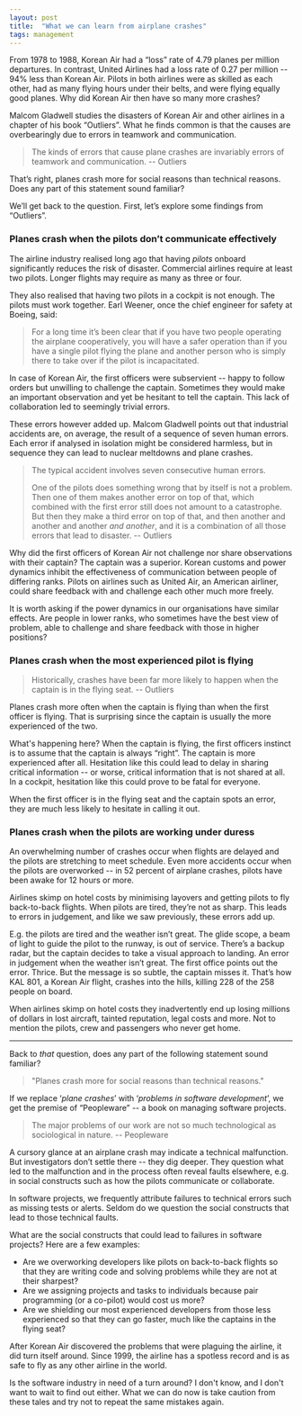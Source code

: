 ```yaml
---
layout: post
title:  "What we can learn from airplane crashes"
tags: management
---
```

From 1978 to 1988, Korean Air had a “loss” rate of 4.79 planes per million departures.
In contrast, United Airlines had a loss rate of 0.27 per million -- 94% less than Korean Air. 
Pilots in both airlines were as skilled as each other, 
had as many flying hours under their belts, and were flying equally good planes. 
Why did Korean Air then have so many more crashes?

Malcom Gladwell studies the disasters of Korean Air 
and other airlines in a chapter of his book “Outliers”. 
What he finds common is that the causes are overbearingly due to errors in teamwork and communication.

> The kinds of errors that cause plane crashes are invariably errors of teamwork and communication. -- Outliers

That’s right, planes crash more for social reasons than technical reasons. 
Does any part of this statement sound familiar?

We’ll get back to the question. 
First, let’s explore some findings from “Outliers”.

### Planes crash when the pilots don’t communicate effectively

The airline industry realised long ago that having _pilots_
onboard significantly reduces the risk of disaster. 
Commercial airlines require at least two pilots. 
Longer flights may require as many as three or four.

They also realised that having two pilots in a cockpit is not enough. 
The pilots must work together. 
Earl Weener, once the chief engineer for safety at Boeing, said:

> For a long time it’s been clear that if you have two people operating the airplane cooperatively, 
> you will have a safer operation than if you have a single pilot flying the plane 
> and another person who is simply there to take over if the pilot is incapacitated.

In case of Korean Air, the first officers
were subservient -- happy to follow orders but unwilling to challenge the captain. 
Sometimes they would make an important observation
and yet be hesitant to tell the captain. 
This lack of collaboration led to seemingly trivial errors.

These errors however added up. 
Malcom Gladwell points out that industrial accidents are, 
on average, the result of a sequence of seven human errors. 
Each error if analysed in isolation might be considered harmless,
but in sequence they can lead to nuclear meltdowns and plane crashes.

> The typical accident involves seven consecutive human errors.
> 
> One of the pilots does something wrong that by itself is not a problem.
> Then one of them makes another error on top of that,
> which combined with the first error still does not amount to a catastrophe.
> But then they make a third error on top of that, and then another
> and another and another _and another_, and it is a combination of all those errors
> that lead to disaster. -- Outliers

Why did the first officers of Korean Air 
not challenge nor share observations with their captain? 
The captain was a superior. 
Korean customs and power dynamics inhibit 
the effectiveness of communication between people of differing ranks. 
Pilots on airlines such as United Air, an American airliner, 
could share feedback with and challenge each other much more freely.

It is worth asking if the power dynamics in our organisations
have similar effects. Are people in lower ranks,
who sometimes have the best view of problem,
able to challenge and share feedback with those in higher positions?

### Planes crash when the most experienced pilot is flying

> Historically, crashes have been far more likely to happen
> when the captain is in the flying seat. -- Outliers

Planes crash more often when the captain is flying 
than when the first officer is flying. That is surprising
since the captain is usually the more experienced of the two.

What's happening here? When the captain is flying, 
the first officers instinct is to assume that the captain is always “right”.
The captain is more experienced after all.
Hesitation like this could lead to delay in sharing critical information --
or worse, critical information that is not shared at all.
In a cockpit, hesitation like this could prove to be fatal for everyone.

When the first officer is in the flying seat and the captain spots an error,
they are much less likely to hesitate in calling it out.

### Planes crash when the pilots are working under duress

An overwhelming number of crashes occur when flights 
are delayed and the pilots are stretching to meet schedule. 
Even more accidents occur when the pilots are overworked -- 
in 52 percent of airplane crashes, 
pilots have been awake for 12 hours or more.

Airlines skimp on hotel costs by minimising layovers 
and getting pilots to fly back-to-back flights. 
When pilots are tired, they’re not as sharp.
This leads to errors in judgement, and like we saw previously, 
these errors add up. 

E.g. the pilots are tired and the weather isn’t great. 
The glide scope, a beam of light to guide the pilot to the runway, 
is out of service. There’s a backup radar, 
but the captain decides to take a visual approach to landing. 
An error in judgement when the weather isn’t great. 
The first office points out the error. Thrice. 
But the message is so subtle, the captain misses it. 
That’s how KAL 801, a Korean Air flight, crashes into the hills, 
killing 228 of the 258 people on board.

When airlines skimp on hotel costs
they inadvertently end up losing millions of dollars in lost aircraft, 
tainted reputation, legal costs and more. 
Not to mention the pilots, crew and passengers who never get home.

---

Back to _that_ question, 
does any part of the following statement sound familiar?

> "Planes crash more for social reasons than technical reasons."

If we replace ‘_plane crashes_’ with ‘_problems in software development_’, 
we get the premise of “Peopleware” -- a book on managing software projects.

> The major problems of our work are not so much 
> technological as sociological in nature. -- Peopleware

A cursory glance at an airplane crash may indicate a technical malfunction. 
But investigators don’t settle there -- they dig deeper. 
They question what led to the malfunction 
and in the process often reveal faults elsewhere,
e.g. in social constructs such as how the pilots communicate or collaborate.

In software projects, we frequently attribute failures 
to technical errors such as missing tests or alerts. 
Seldom do we question the social constructs that lead to those technical faults.

What are the social constructs that could lead to failures in software projects? 
Here are a few examples:

- Are we overworking developers like pilots on back-to-back flights 
so that they are writing code and solving problems while they are not at their sharpest? 
- Are we assigning projects and tasks to individuals 
because pair programming (or a co-pilot) would cost us more? 
- Are we shielding our most experienced developers from 
those less experienced so that they can go faster, 
much like the captains in the flying seat?

After Korean Air discovered the problems that were plaguing the airline, 
it did turn itself around. Since 1999, the airline has a spotless record 
and is as safe to fly as any other airline in the world.

Is the software industry in need of a turn around?
I don't know, and I don't want to wait to find out either.
What we can do now is take caution from these tales
and try not to repeat the same mistakes again.